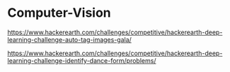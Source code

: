 # Computer-Vision

https://www.hackerearth.com/challenges/competitive/hackerearth-deep-learning-challenge-auto-tag-images-gala/

https://www.hackerearth.com/challenges/competitive/hackerearth-deep-learning-challenge-identify-dance-form/problems/

